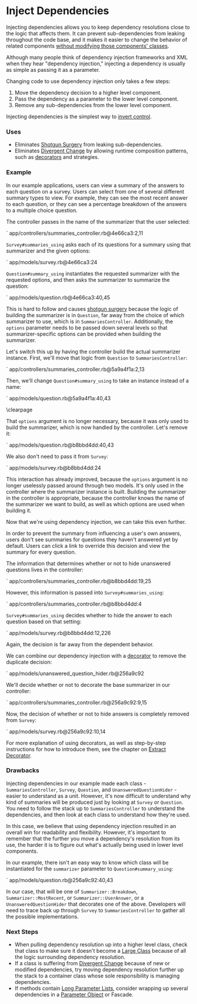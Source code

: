 # Inject Dependencies

Injecting dependencies allows you to keep dependency resolutions close to the
logic that affects them. It can prevent sub-dependencies from leaking throughout
the code base, and it makes it easier to change the behavior of related
components [without modifying those components'
classes](#open-closed-principle).

Although many people think of dependency injection frameworks and XML when they
hear "dependency injection," injecting a dependency is usually as simple as
passing it as a parameter.

Changing code to use dependency injection only takes a few steps:

1. Move the dependency decision to a higher level component.
2. Pass the dependency as a parameter to the lower level component.
3. Remove any sub-dependencies from the lower level component.

Injecting dependencies is the simplest way to [invert
control](#dependency-inversion-principle).

### Uses

* Eliminates [Shotgun Surgery](#shotgun-surgery) from leaking sub-dependencies.
* Eliminates [Divergent Change](#divergent-change) by allowing runtime
  composition patterns, such as [decorators](#extract-decorator) and strategies.

### Example

In our example applications, users can view a summary of the answers to each
question on a survey. Users can select from one of several different summary
types to view. For example, they can see the most recent answer to each
question, or they can see a percentage breakdown of the answers to a multiple
choice question.

The controller passes in the name of the summarizer that the user selected:

` app/controllers/summaries_controller.rb@4e66ca3:2,11

`Survey#summaries_using` asks each of its questions for a summary using that
summarizer and the given options:

` app/models/survey.rb@4e66ca3:24

`Question#summary_using` instantiates the requested summarizer with the
requested options, and then asks the summarizer to summarize the question:

` app/models/question.rb@4e66ca3:40,45

This is hard to follow and causes [shotgun surgery](#shotgun-surgery) because
the logic of building the summarizer is in `Question`, far away from the choice
of which summarizer to use, which is in `SummariesController`. Additionally, the
`options` parameter needs to be passed down several levels so that
summarizer-specific options can be provided when building the summarizer.

Let's switch this up by having the controller build the actual summarizer
instance. First, we'll move that logic from `Question` to `SummariesController`:

` app/controllers/summaries_controller.rb@5a9a4f1a:2,13

Then, we'll change `Question#summary_using` to take an instance instead of a
name:

` app/models/question.rb@5a9a4f1a:40,43

\clearpage

That `options` argument is no longer necessary, because it was only used to
build the summarizer, which is now handled by the controller. Let's remove it:

` app/models/question.rb@b8bbd4dd:40,43

We also don't need to pass it from `Survey`:

` app/models/survey.rb@b8bbd4dd:24

This interaction has already improved, because the `options` argument is no
longer uselessly passed around through two models. It's only used in the
controller where the summarizer instance is built. Building the summarizer in
the controller is appropriate, because the controller knows the name of the
summarizer we want to build, as well as which options are used when building it.

Now that we're using dependency injection, we can take this even further.

In order to prevent the summary from influencing a user's own answers, users
don't see summaries for questions they haven't answered yet by default. Users
can click a link to override this decision and view the summary for every
question.

The information that determines whether or not to hide unanswered questions
lives in the controller:

` app/controllers/summaries_controller.rb@b8bbd4dd:19,25

However, this information is passed into `Survey#summaries_using`:

` app/controllers/summaries_controller.rb@b8bbd4dd:4

`Survey#summaries_using` decides whether to hide the answer to each question
based on that setting:

` app/models/survey.rb@b8bbd4dd:12,226

Again, the decision is far away from the dependent behavior.

We can combine our dependency injection with a [decorator](#extract-decorator)
to remove the duplicate decision:

` app/models/unanswered_question_hider.rb@256a9c92

We'll decide whether or not to decorate the base summarizer in our controller:

` app/controllers/summaries_controller.rb@256a9c92:9,15

Now, the decision of whether or not to hide answers is completely removed from
`Survey`:

` app/models/survey.rb@256a9c92:10,14

For more explanation of using decorators, as well as step-by-step instructions
for how to introduce them, see the chapter on [Extract
Decorator](#extract-decorator).

### Drawbacks

Injecting dependencies in our example made each class - `SummariesController`,
`Survey`, `Question`, and `UnansweredQuestionHider` - easier to understand as a
unit. However, it's now difficult to understand why kind of summaries will be
produced just by looking at `Survey` or `Question`. You need to follow the stack
up to `SummariesController` to understand the dependencies, and then look at
each class to understand how they're used.

In this case, we believe that using dependency injection resulted in an overall
win for readability and flexibility. However, it's important to remember that
the further you move a dependency's resolution from its use, the harder it is to
figure out what's actually being used in lower level components.

In our example, there isn't an easy way to know which class will be instantiated
for the `summarizer` parameter to `Question#summary_using`:

` app/models/question.rb@256a9c92:40,43

In our case, that will be one of `Summarizer::Breakdown`,
`Summarizer::MostRecent`, or `Summarizer::UserAnswer`, or a
`UnansweredQuestionHider` that decorates one of the above. Developers will need
to trace back up through `Survey` to `SummariesController` to gather all the
possible implementations.

### Next Steps

* When pulling dependency resolution up into a higher level class, check that
  class to make sure it doesn't become a [Large Class](#large-class) because of
  all the logic surrounding dependency resolution.
* If a class is suffering from [Divergent Change](#divergent-change) because of
  new or modified dependencies, try moving dependency resolution further up the
  stack to a container class whose sole responsibility is managing dependencies.
* If methods contain [Long Parameter Lists](#long-parameter-list), consider
  wrapping up several dependencies in a [Parameter
  Object](#introduce-parameter-object) or Fascade.
